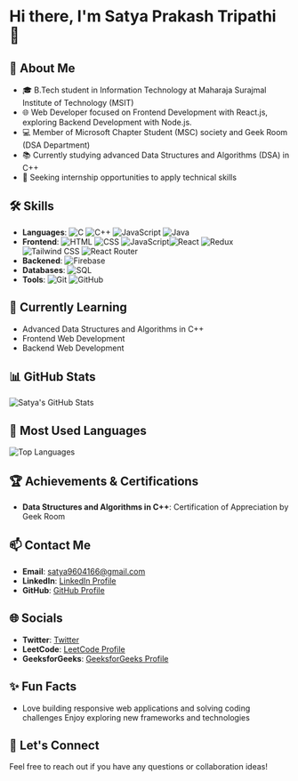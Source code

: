 # Hi there, I'm Satya Prakash Tripathi 👋

## 🚀 About Me
- 🎓 B.Tech student in Information Technology at Maharaja Surajmal Institute of Technology (MSIT)
- 🌐 Web Developer focused on Frontend Development with React.js, exploring Backend Development with Node.js.
- 💻 Member of Microsoft Chapter Student (MSC) society and Geek Room (DSA Department)
- 📚 Currently studying advanced Data Structures and Algorithms (DSA) in C++
- 🤝 Seeking internship opportunities to apply technical skills

## 🛠️ Skills
- **Languages**:  ![C](https://img.shields.io/badge/-C-A8B9CC?style=flat&logo=c&logoColor=white)  ![C++](https://img.shields.io/badge/-C++-00599C?style=flat&logo=c%2B%2B&logoColor=white) ![JavaScript](https://img.shields.io/badge/JavaScript-ES6+-yellow?logo=javascript) ![Java](https://img.shields.io/badge/Java-ED8B00?logo=java&logoColor=white) 
- **Frontend**: ![HTML](https://img.shields.io/badge/HTML5-E34F26?logo=html5&logoColor=white) ![CSS](https://img.shields.io/badge/CSS3-1572B6?logo=css3&logoColor=white) ![JavaScript](https://img.shields.io/badge/JavaScript-ES6+-yellow?logo=javascript)![React](https://img.shields.io/badge/-React-61DAFB?style=flat&logo=react&logoColor=black)  ![Redux](https://img.shields.io/badge/-Redux-764ABC?style=flat&logo=redux&logoColor=white)  ![Tailwind CSS](https://img.shields.io/badge/-TailwindCSS-06B6D4?style=flat&logo=tailwind-css&logoColor=white)  ![React Router](https://img.shields.io/badge/-React%20Router-CA4245?style=flat&logo=react-router&logoColor=white)
- **Backened**: ![Firebase](https://img.shields.io/badge/-Firebase-FFCA28?style=flat&logo=firebase&logoColor=black)  
- **Databases**: ![SQL](https://img.shields.io/badge/SQL-003B57?logo=postgresql&logoColor=white)
- **Tools**: ![Git](https://img.shields.io/badge/-Git-F05032?style=flat&logo=git&logoColor=white)  ![GitHub](https://img.shields.io/badge/-GitHub-181717?style=flat&logo=github&logoColor=white)  

## 🌱 Currently Learning
- Advanced Data Structures and Algorithms in C++
- Frontend Web Development
- Backend Web Development

## 📊 GitHub Stats
![Satya's GitHub Stats](https://github-readme-stats.vercel.app/api?username=satya94406&show_icons=true&theme=tokyonight)

## 📌 Most Used Languages  
![Top Languages](https://github-readme-stats.vercel.app/api/top-langs/?username=satya94406&layout=compact&theme=radical)


## 🏆 Achievements & Certifications
- **Data Structures and Algorithms in C++**: Certification of Appreciation by Geek Room 

## 📫 Contact Me
- **Email**: [satya9604166@gmail.com](mailto:satya9604166@gmail.com)
- **LinkedIn**: [LinkedIn Profile](https://www.linkedin.com/in/satya-prakash-tripathi-44a07b2b2/)
- **GitHub**: [GitHub Profile](https://github.com/satya94406)

## 🌐 Socials
- **Twitter**: [Twitter](https://x.com/TripathiSa12443?t=gtVkG6oOMB8S1baj4Z7PZw&s=09)
- **LeetCode**: [LeetCode Profile](https://leetcode.com/u/satya960/)
- **GeeksforGeeks**: [GeeksforGeeks Profile](https://www.geeksforgeeks.org/user/satya96z4lp/)

## ✨ Fun Facts
- Love building responsive web applications and solving coding challenges
Enjoy exploring new frameworks and technologies

## 💬 Let's Connect
Feel free to reach out if you have any questions or collaboration ideas!
